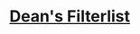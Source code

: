# [Dean's Filterlist](https://raw.githubusercontent.com/hl2guide/Filterlist-for-AdGuard/master/filter_list_URLs.txt)
